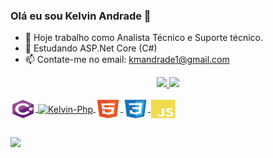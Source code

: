 ### Olá eu sou Kelvin Andrade 👋



- 🔭 Hoje trabalho como Analista Técnico e Suporte técnico.
- 🌱 Estudando ASP.Net Core (C#)
- 📫 Contate-me no email: kmandrade1@gmail.com


<div align="center">
  <a href="https://github.com/kmandrade">
  <img height="180em" src="https://github-readme-stats.vercel.app/api?username=kmandrade&show_icons=true&theme=dark&include_all_commits=true&count_private=true"/>
  <img height="180em" src="https://github-readme-stats.vercel.app/api/top-langs/?username=kmandrade&layout=compact&langs_count=7&theme=dark"/>
</div>
<div style="display: inline_block"><br>
  
  <img align="center" alt="Kelvin-Csharp" height="30" width="40" src="https://raw.githubusercontent.com/devicons/devicon/master/icons/csharp/csharp-original.svg">
  <img align="center" alt="Kelvin-Php" height="30" width="40" src="https://cdn.jsdelivr.net/gh/devicons/devicon/icons/php/php-original.svg">
  <img align="center" alt="Kelvin-HTML" height="30" width="40" src="https://raw.githubusercontent.com/devicons/devicon/master/icons/html5/html5-original.svg">
  <img align="center" alt="Kelvin-CSS" height="30" width="40" src="https://raw.githubusercontent.com/devicons/devicon/master/icons/css3/css3-original.svg">
  <img align="center" alt="Kelvin-Js" height="30" width="40" src="https://raw.githubusercontent.com/devicons/devicon/master/icons/javascript/javascript-plain.svg">
</div>
  
##
  <div>
    <a href="https://www.linkedin.com/in/kelvin-andrade/" target="_blank"><img src="https://img.shields.io/badge/-LinkedIn-%230077B5?style=for-the-badge&logo=linkedin&logoColor=white" target="_blank"></a> 
  
  </div>
